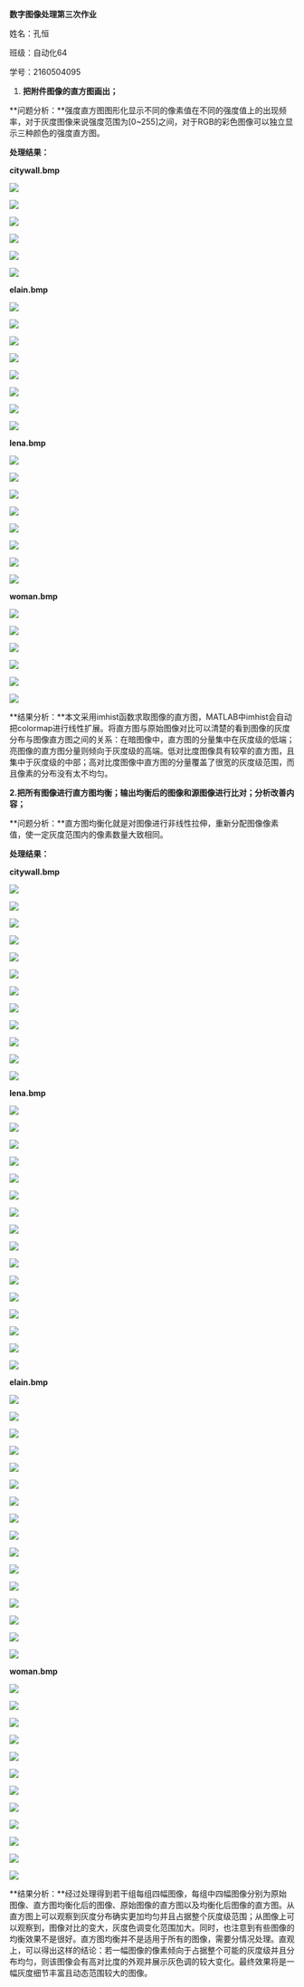 **数字图像处理第三次作业**

姓名：孔恒

班级：自动化64

学号：2160504095

1.  **把附件图像的直方图画出；**

**问题分析：**强度直方图图形化显示不同的像素值在不同的强度值上的出现频率，对于灰度图像来说强度范围为[0\~255]之间，对于RGB的彩色图像可以独立显示三种颜色的强度直方图。

**处理结果：**

**citywall.bmp**

![](ta1.png)

![](ta2.png)

![](ta3.png)

![](ta4.png)

![](ta5.png)

![](ta6.png)

**elain.bmp**

![](media/441cbee0d6f9e6a0b462bddf799f90c5.emf)

![](media/d6f65b485f43a8ad872b9fa8326ac03b.emf)

![](media/97b7195302488ab1110c4d6ef488c594.emf)

![](media/7cbd60bb1f903ed9123268d0a4f6e504.emf)

![](media/7671b4bce3216dfe4cbe6f587552472a.emf)

![](media/7ca35c74c834d2e95ba741325cad650d.emf)

![](media/5b78aafafdd5f5fba56abf9d864878a1.emf)

![](media/514536875546741c8355e9f6fe1bd387.emf)

**lena.bmp**

![](media/d55bf2cb37fbd978215d61fd4cc4bfbc.emf)

![](media/b342200c8740615191c860355187ebe9.emf)

![](media/88688fb9a2a1bcf41fdbc7eca688b5ab.emf)

![](media/36be603f6c318726149867623db44b11.emf)

![](media/1cf7191e0ca1584895a99f10f6f6799f.emf)

![](media/40a99b0f4c496452b0d27c3dfc570350.emf)

![](media/7d64ba428d32658dc26022dfc1f8503e.emf)

![](media/98f613960b654eb1cdd1f4c0cf9adb36.emf)

**woman.bmp**

![](media/b3520bccc34928e52ee48417d64cd74e.emf)

![](media/3d9b304d3da05349ddb26e4662f41b33.emf)

![](media/980a446281024e9d2620b911410b841a.emf)

![](media/28d0c6ebfb00ba9fb28cfb894211bb22.emf)

![](media/456ef3c52acb16e0423bd8a8ef68b337.emf)

![](media/393cf37acfcacab10d2df3bf4e193c40.emf)

**结果分析：**本文采用imhist函数求取图像的直方图，MATLAB中imhist会自动把colormap进行线性扩展。将直方图与原始图像对比可以清楚的看到图像的灰度分布与图像直方图之间的关系：在暗图像中，直方图的分量集中在灰度级的低端；亮图像的直方图分量则倾向于灰度级的高端。低对比度图像具有较窄的直方图，且集中于灰度级的中部；高对比度图像中直方图的分量覆盖了很宽的灰度级范围，而且像素的分布没有太不均匀。

**2.把所有图像进行直方图均衡；输出均衡后的图像和源图像进行比对；分析改善内容；**

**问题分析：**直方图均衡化就是对图像进行非线性拉伸，重新分配图像像素值，使一定灰度范围内的像素数量大致相同。

**处理结果：**

**citywall.bmp**

![](media/7b7218c81d85bc09d17c9466057e7ed3.emf)

![](media/024de066b8c767cb47ffb1a349511180.emf)

![](media/1d128c7cba8f0d96e62aed2c64a031f7.emf)

![](media/c76869bd60492021e6986855d6487d38.emf)

![](media/91d5fe2032bc44fdabde8ffc4e447cc8.emf)

![](media/a99789e7ebdacd70c8cd2d6e8a6c8571.emf)

![](media/e54510ee7f4bd235c69d47e4427f1870.emf)

![](media/96f8be28e595e3b5e51241559b016460.emf)

![](media/49cab9a9ab5635604380e3a59c874d2e.emf)

![](media/9dc3c389893163e405a038b95d74d3ec.emf)

![](media/877b03c859dc4466d3119c0f8214f2c8.emf)

![](media/d0a8a30c9e2a6ff36724be22ab12a843.emf)

**lena.bmp**

![](media/13296499996f40dc3392baf1b60d9332.emf)

![](media/b324cc14c7d50e5797b0160647310767.emf)

![](media/ee5e8b0aaadf73f198e9d1fde9eaf480.emf)

![](media/773f19512ab7f3e81cd651ff5823540c.emf)

![](media/da264c864f7989079219c8c7ea2a98a2.emf)

![](media/aeccaf2ddf582ceb6af083d337063c58.emf)

![](media/a242ad4daa9c5c5c0c76f6094d4cd075.emf)

![](media/bc91d9db0a85391fd978cf4a12ca8c60.emf)

![](media/cf448f31433558bf7f5d4366cf906d5d.emf)

![](media/b83c932f0cd03f1f47e3c569f1dc70cd.emf)

![](media/d51464e22cbd54a6ee2cc49d759db358.emf)

![](media/2805b5e73ab963a5a96fd5a98bacd977.emf)

![](media/61e5ba5b149dd64081ad659c19771d21.emf)

![](media/28ba0cdb2a59679a7e7519235bbfa589.emf)

![](media/edc5734ddadac15317ed2630968aa144.emf)

![](media/95902bfe6cd9cab6203cbd69fcac22c1.emf)

**elain.bmp**

![](media/ef3d30919f4f4e09c3ad19e49e78ed43.emf)

![](media/ba53416f87e1799d177f7a61f05b45cb.emf)

![](media/a2c4ce1aec6fb8ae6ea97e73fddac83b.emf)

![](media/706992d94c54bae2ea6074a91e01bc0f.emf)

![](media/d7d41fe2887401ba223da16969da8487.emf)

![](media/65fa5d132da747793cc56fa8d0fcf22b.emf)

![](media/9bc0782791e428c13e724ffbdfa6555e.emf)

![](media/aefab7c26e80fe46e11f588917cba628.emf)

![](media/eb3aeac829e022a655e0c46f678c5eaa.emf)

![](media/c2c575146d37611c3e0e7a797950eb62.emf)

![](media/c7aec3bbe6b4dbdb7fea57e8602ad0a9.emf)

![](media/3020e70f7c1f8e1f0344b894378f51b5.emf)

![](media/2751607a9856b786d410922de00d4460.emf)

![](media/f4c246dbf730addba447993544a119e0.emf)

![](media/76ed5309ec5ecf13828b4bd3997546e8.emf)

![](media/8de693eea7e580e5567aa605cf2469eb.emf)

**woman.bmp**

![](media/af8a594a3f5ab7c9d2c9577a3ead75fc.emf)

![](media/c3b5d03df49b12b78256f89d4a6162c9.emf)

![](media/cdcafde5728fa5a1451f95b5d173633a.emf)

![](media/2d8a3e446ddd94c709348ce996c3d793.emf)

![](media/11167d75210bd42762a04f58f7082749.emf)

![](media/b20a24fbb0861bba9deadf70b9874ffe.emf)

![](media/5d7698b41d3f07d16823058d08907d30.emf)

![](media/c8c9f9aae9991247b54e85364b82871d.emf)

![](media/e5f73ecc082cd4fcc12631a76c62d94c.emf)

![](media/27ddc4fc3f537c94d667441556690211.emf)

![](media/56e2e7e5604c0d541632a697faa9d19a.emf)

![](media/5a46a24c8a3dbf3faae52e480fd2b271.emf)

**结果分析：**经过处理得到若干组每组四幅图像，每组中四幅图像分别为原始图像、直方图均衡化后的图像、原始图像的直方图以及均衡化后图像的直方图。从直方图上可以观察到灰度分布确实更加均匀并且占据整个灰度级范围；从图像上可以观察到，图像对比的变大，灰度色调变化范围加大。同时，也注意到有些图像的均衡效果不是很好。直方图均衡并不是适用于所有的图像，需要分情况处理。直观上，可以得出这样的结论：若一幅图像的像素倾向于占据整个可能的灰度级并且分布均匀，则该图像会有高对比度的外观并展示灰色调的较大变化。最终效果将是一幅灰度细节丰富且动态范围较大的图像。

